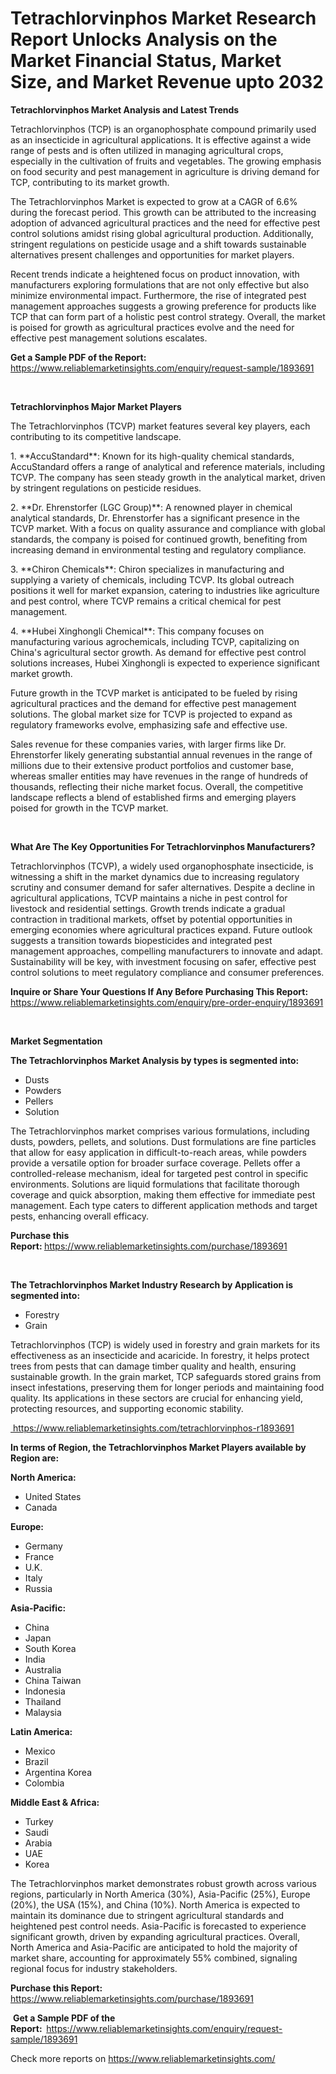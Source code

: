 <p><h1>Tetrachlorvinphos Market Research Report Unlocks Analysis on the Market Financial Status, Market Size, and Market Revenue upto 2032</h1></p><p><strong>Tetrachlorvinphos Market Analysis and Latest Trends</strong></p>
<p><p>Tetrachlorvinphos (TCP) is an organophosphate compound primarily used as an insecticide in agricultural applications. It is effective against a wide range of pests and is often utilized in managing agricultural crops, especially in the cultivation of fruits and vegetables. The growing emphasis on food security and pest management in agriculture is driving demand for TCP, contributing to its market growth.</p><p>The Tetrachlorvinphos Market is expected to grow at a CAGR of 6.6% during the forecast period. This growth can be attributed to the increasing adoption of advanced agricultural practices and the need for effective pest control solutions amidst rising global agricultural production. Additionally, stringent regulations on pesticide usage and a shift towards sustainable alternatives present challenges and opportunities for market players. </p><p>Recent trends indicate a heightened focus on product innovation, with manufacturers exploring formulations that are not only effective but also minimize environmental impact. Furthermore, the rise of integrated pest management approaches suggests a growing preference for products like TCP that can form part of a holistic pest control strategy. Overall, the market is poised for growth as agricultural practices evolve and the need for effective pest management solutions escalates.</p></p>
<p><strong>Get a Sample PDF of the Report:&nbsp;</strong> <a href="https://www.reliablemarketinsights.com/enquiry/request-sample/1893691?utm_campaign=3571&utm_medium=2&utm_source=Github&utm_content=ia&utm_term=02042025&utm_id=tetrachlorvinphos">https://www.reliablemarketinsights.com/enquiry/request-sample/1893691</a></p>
<p>&nbsp;</p>
<p><strong>Tetrachlorvinphos Major Market Players</strong></p>
<p><p>The Tetrachlorvinphos (TCVP) market features several key players, each contributing to its competitive landscape. </p><p>1. **AccuStandard**: Known for its high-quality chemical standards, AccuStandard offers a range of analytical and reference materials, including TCVP. The company has seen steady growth in the analytical market, driven by stringent regulations on pesticide residues.</p><p>2. **Dr. Ehrenstorfer (LGC Group)**: A renowned player in chemical analytical standards, Dr. Ehrenstorfer has a significant presence in the TCVP market. With a focus on quality assurance and compliance with global standards, the company is poised for continued growth, benefiting from increasing demand in environmental testing and regulatory compliance.</p><p>3. **Chiron Chemicals**: Chiron specializes in manufacturing and supplying a variety of chemicals, including TCVP. Its global outreach positions it well for market expansion, catering to industries like agriculture and pest control, where TCVP remains a critical chemical for pest management.</p><p>4. **Hubei Xinghongli Chemical**: This company focuses on manufacturing various agrochemicals, including TCVP, capitalizing on China's agricultural sector growth. As demand for effective pest control solutions increases, Hubei Xinghongli is expected to experience significant market growth.</p><p>Future growth in the TCVP market is anticipated to be fueled by rising agricultural practices and the demand for effective pest management solutions. The global market size for TCVP is projected to expand as regulatory frameworks evolve, emphasizing safe and effective use.</p><p>Sales revenue for these companies varies, with larger firms like Dr. Ehrenstorfer likely generating substantial annual revenues in the range of millions due to their extensive product portfolios and customer base, whereas smaller entities may have revenues in the range of hundreds of thousands, reflecting their niche market focus. Overall, the competitive landscape reflects a blend of established firms and emerging players poised for growth in the TCVP market.</p></p>
<p>&nbsp;</p>
<p><strong>What Are The Key Opportunities For Tetrachlorvinphos Manufacturers?</strong></p>
<p><p>Tetrachlorvinphos (TCVP), a widely used organophosphate insecticide, is witnessing a shift in the market dynamics due to increasing regulatory scrutiny and consumer demand for safer alternatives. Despite a decline in agricultural applications, TCVP maintains a niche in pest control for livestock and residential settings. Growth trends indicate a gradual contraction in traditional markets, offset by potential opportunities in emerging economies where agricultural practices expand. Future outlook suggests a transition towards biopesticides and integrated pest management approaches, compelling manufacturers to innovate and adapt. Sustainability will be key, with investment focusing on safer, effective pest control solutions to meet regulatory compliance and consumer preferences.</p></p>
<p><strong>Inquire or Share Your Questions If Any Before Purchasing This Report:</strong> <a href="https://www.reliablemarketinsights.com/enquiry/pre-order-enquiry/1893691?utm_campaign=3571&utm_medium=2&utm_source=Github&utm_content=ia&utm_term=02042025&utm_id=tetrachlorvinphos">https://www.reliablemarketinsights.com/enquiry/pre-order-enquiry/1893691</a></p>
<p>&nbsp;</p>
<p><strong>Market Segmentation</strong></p>
<p><strong>The Tetrachlorvinphos Market Analysis by types is segmented into:</strong></p>
<p><ul><li>Dusts</li><li>Powders</li><li>Pellers</li><li>Solution</li></ul></p>
<p><p>The Tetrachlorvinphos market comprises various formulations, including dusts, powders, pellets, and solutions. Dust formulations are fine particles that allow for easy application in difficult-to-reach areas, while powders provide a versatile option for broader surface coverage. Pellets offer a controlled-release mechanism, ideal for targeted pest control in specific environments. Solutions are liquid formulations that facilitate thorough coverage and quick absorption, making them effective for immediate pest management. Each type caters to different application methods and target pests, enhancing overall efficacy.</p></p>
<p><strong>Purchase this Report:&nbsp;</strong><a href="https://www.reliablemarketinsights.com/purchase/1893691?utm_campaign=3571&utm_medium=2&utm_source=Github&utm_content=ia&utm_term=02042025&utm_id=tetrachlorvinphos">https://www.reliablemarketinsights.com/purchase/1893691</a></p>
<p>&nbsp;</p>
<p><strong>The Tetrachlorvinphos Market Industry Research by Application is segmented into:</strong></p>
<p><ul><li>Forestry</li><li>Grain</li></ul></p>
<p><p>Tetrachlorvinphos (TCP) is widely used in forestry and grain markets for its effectiveness as an insecticide and acaricide. In forestry, it helps protect trees from pests that can damage timber quality and health, ensuring sustainable growth. In the grain market, TCP safeguards stored grains from insect infestations, preserving them for longer periods and maintaining food quality. Its applications in these sectors are crucial for enhancing yield, protecting resources, and supporting economic stability.</p></p>
<p><a href="https://www.reliablemarketinsights.com/tetrachlorvinphos-r1893691?utm_campaign=3571&utm_medium=2&utm_source=Github&utm_content=ia&utm_term=02042025&utm_id=tetrachlorvinphos">&nbsp;https://www.reliablemarketinsights.com/tetrachlorvinphos-r1893691</a></p>
<p><strong>In terms of Region, the Tetrachlorvinphos Market Players available by Region are:</strong></p>
<p>
    <p> <strong> North America: </strong>
        <ul>
            <li>United States</li>
            <li>Canada</li>
        </ul>
        </p> 
    <p> <strong> Europe: </strong>
        <ul>
            <li>Germany</li>
            <li>France</li>
            <li>U.K.</li>
            <li>Italy</li>
            <li>Russia</li>
        </ul>
        </p> 
    <p> <strong> Asia-Pacific: </strong>
        <ul>
            <li>China</li>
            <li>Japan</li>
            <li>South Korea</li>
            <li>India</li>
            <li>Australia</li>
            <li>China Taiwan</li>
            <li>Indonesia</li>
            <li>Thailand</li>
            <li>Malaysia</li>
        </ul>
        </p> 
    <p> <strong> Latin America: </strong>
        <ul>
            <li>Mexico</li>
            <li>Brazil</li>
            <li>Argentina Korea</li>
            <li>Colombia</li>
        </ul>
        </p> 
    <p> <strong> Middle East & Africa: </strong>
        <ul>
            <li>Turkey</li>
            <li>Saudi</li>
            <li>Arabia</li>
            <li>UAE</li>
            <li>Korea</li>
        </ul>
    </p>
    </p>
<p><p>The Tetrachlorvinphos market demonstrates robust growth across various regions, particularly in North America (30%), Asia-Pacific (25%), Europe (20%), the USA (15%), and China (10%). North America is expected to maintain its dominance due to stringent agricultural standards and heightened pest control needs. Asia-Pacific is forecasted to experience significant growth, driven by expanding agricultural practices. Overall, North America and Asia-Pacific are anticipated to hold the majority of market share, accounting for approximately 55% combined, signaling regional focus for industry stakeholders.</p></p>
<p><strong>Purchase this Report: </strong><a href="https://www.reliablemarketinsights.com/purchase/1893691?utm_campaign=3571&utm_medium=2&utm_source=Github&utm_content=ia&utm_term=02042025&utm_id=tetrachlorvinphos">https://www.reliablemarketinsights.com/purchase/1893691</a></p>
<p>&nbsp;<strong>Get a Sample PDF of the Report:&nbsp;&nbsp;</strong><a href="https://www.reliablemarketinsights.com/enquiry/request-sample/1893691?utm_campaign=3571&utm_medium=2&utm_source=Github&utm_content=ia&utm_term=02042025&utm_id=tetrachlorvinphos">https://www.reliablemarketinsights.com/enquiry/request-sample/1893691</a></p>
<p><strong></strong></p>
<p>Check more reports on <a href="https://www.reliablemarketinsights.com/?utm_campaign=3571&utm_medium=2&utm_source=Github&utm_content=ia&utm_term=02042025&utm_id=tetrachlorvinphos">https://www.reliablemarketinsights.com/</a></p>